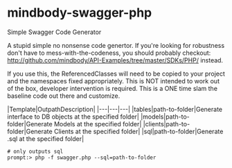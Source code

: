# mindbody-swagger-php
Simple Swagger Code Generator

A stupid simple no nonsense code genertor. If you're looking for robustness don't have to mess-with-the-codeness, you should probably checkout: http://github.com/mindbody/API-Examples/tree/master/SDKs/PHP/ instead.

If you use this, the ReferencedClasses will need to be copied to your project and the 
namespaces fixed appropriately. This is NOT intended to work out of the box, developer
intervention is required. This is a ONE time slam the baseline code out there and customize.

|Template|OutpathDescription|
|---|---|---|
|tables|path-to-folder|Generate interface to DB objects at the specified folder|
|models|path-to-folder|Generate Models at the specified folder|
|clients|path-to-folder|Generate Clients at the specified folder|
|sql|path-to-folder|Generate .sql at the specified folder|

```
# only outputs sql
prompt:> php -f swagger.php --sql=path-to-folder
```

